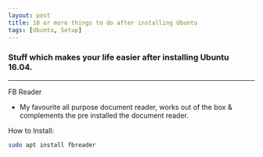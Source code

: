 ```yaml
---
layout: post
title: 10 or more things to do after installing Ubuntu
tags: [Ubuntu, Setup]
---
```


### Stuff which makes your life easier after installing Ubuntu 16.04.

***

FB Reader
- My favourite all purpose document reader, works out of the box & complements the pre installed the document reader.

How to Install:

``` bash
sudo apt install fbreader
```
